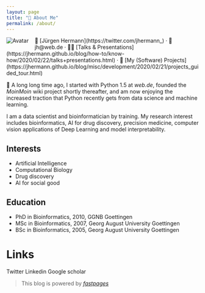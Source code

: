 ```yaml
---
layout: page
title: "👤️ About Me"
permalink: /about/
---
```



<img src="https://avatars3.githubusercontent.com/u/1068245?s=40" alt="Avatar" style="float: left; padding-right:1rem; padding-bottom:.5rem;">
📝 [Jürgen Hermann](https://twitter.com/jhermann_) · 📧 jh@web.de · 👨‍🏫 [Talks & Presentations](https://jhermann.github.io/blog/how-to/know-how/2020/02/22/talks+presentations.html) · 🧩 [My (Software) Projects](https://jhermann.github.io/blog/misc/development/2020/02/21/projects_guided_tour.html)

🐍 A long long time ago, I started with Python 1.5 at *web.de*,
founded the *MoinMoin* wiki project shortly thereafter, and am now
enjoying the increased traction that Python recently gets from
data science and machine learning.




I am a data scientist and bioinformatician by training. 
My research interest includes bioinformatics, AI for drug discovery, precision medicine, computer vision applications of Deep Learning and model interpretability.

## Interests
* Artificial Intelligence
* Computational Biology
* Drug discovery
* AI for social good

## Education

* PhD in Bioinformatics, 2010, GGNB Goettingen
* MSc in Bioinformatics, 2007, Georg August University Goettingen
* BSc in Bioinformatics, 2005, Georg August University Goettingen


# Links

Twitter 
Linkedin
Google scholar

> This blog is powered by *[fastpages](https://github.com/fastai/fastpages)*